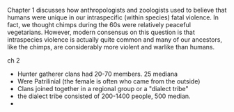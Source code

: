 ---
---

Chapter 1 discusses how anthropologists and zoologists used to believe that humans were unique in our intraspecific (within species) fatal violence. In fact, we thought chimps during the 60s were relatively peaceful vegetarians. However, modern consensus on this question is that intraspecies violence is actually quite common and many of our ancestors, like the chimps, are considerably more violent and warlike than humans.

ch 2
- Hunter gatherer clans had 20-70 members. 25 mediana
- Were Patrilinial (the female is often who came from the outside)
- Clans joined together in a regional group or a "dialect tribe"
- the dialect tribe consisted of 200-1400 people, 500 median.
- 

